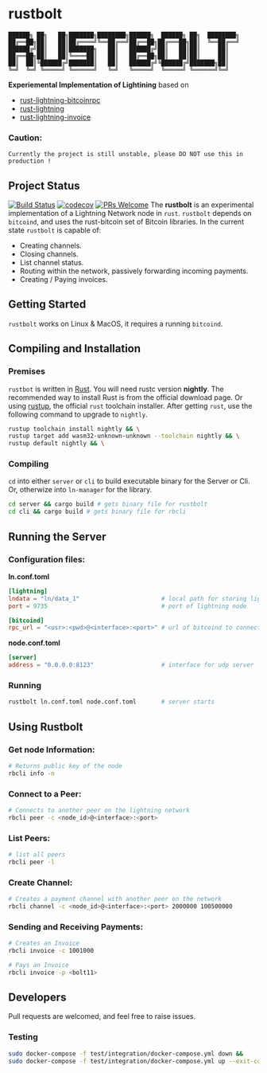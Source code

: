 # rustbolt
```
██████╗ ██╗   ██╗███████╗████████╗██████╗  ██████╗ ██╗  ████████╗
██╔══██╗██║   ██║██╔════╝╚══██╔══╝██╔══██╗██╔═══██╗██║  ╚══██╔══╝
██████╔╝██║   ██║███████╗   ██║   ██████╔╝██║   ██║██║     ██║   
██╔══██╗██║   ██║╚════██║   ██║   ██╔══██╗██║   ██║██║     ██║   
██║  ██║╚██████╔╝███████║   ██║   ██████╔╝╚██████╔╝███████╗██║   
╚═╝  ╚═╝ ╚═════╝ ╚══════╝   ╚═╝   ╚═════╝  ╚═════╝ ╚══════╝╚═╝   
```
__Experiemental Implementation of Lightining__ based on 
* [rust-lightning-bitcoinrpc](https://github.com/TheBlueMatt/rust-lightning-bitcoinrpc)
* [rust-lightning](https://github.com/rust-bitcoin/rust-lightning)
* [rust-lightning-invoice](https://github.com/rust-bitcoin/rust-lightning-invoice)

### Caution:
```
Currently the project is still unstable, please DO NOT use this in production !
```

## Project Status

[![Build Status](https://travis-ci.org/knarfytrebil/rust-lightning-bitcoinrpc.svg?branch=master)](https://travis-ci.org/knarfytrebil/rust-lightning-bitcoinrpc)
[![codecov](https://codecov.io/gh/knarfytrebil/rust-lightning-bitcoinrpc/branch/master/graph/badge.svg)](https://codecov.io/gh/knarfytrebil/rust-lightning-bitcoinrpc)
[![PRs Welcome](https://img.shields.io/badge/PRs-welcome-brightgreen.svg?style=shield)](http://makeapullrequest.com)
The __rustbolt__ is an experimental implementation of a Lightning Network node in `rust`. `rustbolt` depends on `bitcoind`, and uses the rust-bitcoin set of Bitcoin libraries. In the current state `rustbolt` is capable of:
* Creating channels.
* Closing channels.
* List channel status.
* Routing within the network, passively forwarding incoming payments.
* Creating / Paying invoices.

## Getting Started
`rustbolt` works on Linux & MacOS, it requires a running `bitcoind`.

## Compiling and Installation
### Premises
`rustbot` is written in [Rust](https://www.rust-lang.org/). You will need rustc version __nightly__. The recommended way to install Rust is from the official download page. Or using [rustup](https://rustup.rs/), the official `rust` toolchain installer. 
After getting `rust`, use the following command to upgrade to `nightly`.
```bash
rustup toolchain install nightly && \
rustup target add wasm32-unknown-unknown --toolchain nightly && \
rustup default nightly && \
```

### Compiling
`cd` into either `server` or `cli` to build executable binary for the Server or Cli. Or, otherwize into `ln-manager` for the library.
```bash
cd server && cargo build # gets binary file for rustbolt
cd cli && cargo build # gets binary file for rbcli
```

## Running the Server
### Configuration files:
__ln.conf.toml__ 
```toml
[lightning]
lndata = "ln/data_1"                       # local path for storing lightning data
port = 9735                                # port of lightning node

[bitcoind]
rpc_url = "<usr>:<pwd>@<interface>:<port>" # url of bitcoind to connect to.
```
__node.conf.toml__
```toml
[server]
address = "0.0.0.0:8123"                   # interface for udp server
```
### Running
```bash
rustbolt ln.conf.toml node.conf.toml       # server starts
```

## Using Rustbolt
### Get node Information:
```bash
# Returns public key of the node
rbcli info -n
```
### Connect to a Peer:
```bash
# Connects to another peer on the lightning network
rbcli peer -c <node_id>@<interface>:<port>
```
### List Peers:
```bash
# list all peers
rbcli peer -l
```
### Create Channel:
```bash
# Creates a payment channel with another peer on the network
rbcli channel -c <node_id>@<interface>:<port> 2000000 100500000
```
### Sending and Receiving Payments:
```bash
# Creates an Invoice
rbcli invoice -c 1001000
```
```bash
# Pays an Invoice
rbcli invoice -p <bolt11>
```

## Developers
Pull requests are welcomed, and feel free to raise issues.

### Testing
```bash
sudo docker-compose -f test/integration/docker-compose.yml down && 
sudo docker-compose -f test/integration/docker-compose.yml up --exit-code-from lightning
```
